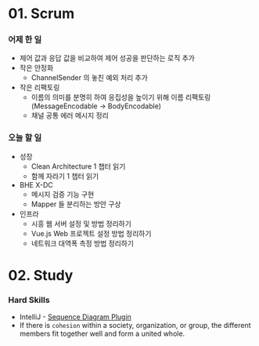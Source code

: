 # 01. Scrum

### 어제 한 일

- 제어 값과 응답 값을 비교하여 제어 성공을 판단하는 로직 추가
- 작은 안정화
    - ChannelSender 의 놓친 예외 처리 추가
- 작은 리팩토링
    - 이름의 의미를 분명히 하여 응집성을 높이기 위해 이름 리팩토링 (MessageEncodable → BodyEncodable)
    - 채널 공통 에러 메시지 정리

### 오늘 할 일

- 성장
    - Clean Architecture 1 챕터 읽기
    - 함께 자라기 1 챕터 읽기
- BHE X-DC
    - 메시지 검증 기능 구현
    - Mapper 들 분리하는 방안 구상
- 인프라
    - 시흥 웹 서버 설정 및 방법 정리하기
    - Vue.js Web 프로젝트 설정 방법 정리하기
    - 네트워크 대역폭 측정 방법 정리하기

# 02. Study

### Hard Skills

- IntelliJ - [Sequence Diagram Plugin](https://plugins.jetbrains.com/plugin/8286-sequencediagram)
- If there is `cohesion` within a society, organization, or group, the different members fit together well and form a united whole.
